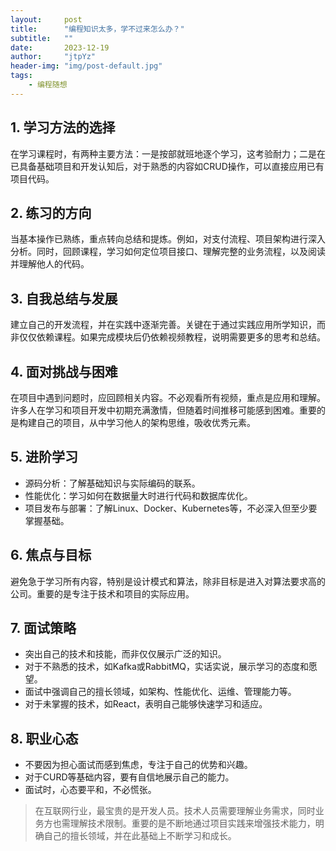 ```yaml
---
layout:     post
title:      "编程知识太多，学不过来怎么办？"
subtitle:   ""
date:       2023-12-19
author:     "jtpYz"
header-img: "img/post-default.jpg"
tags:
    - 编程随想
---
```




## 1. 学习方法的选择

在学习课程时，有两种主要方法：一是按部就班地逐个学习，这考验耐力；二是在已具备基础项目和开发认知后，对于熟悉的内容如CRUD操作，可以直接应用已有项目代码。

## 2. 练习的方向

当基本操作已熟练，重点转向总结和提炼。例如，对支付流程、项目架构进行深入分析。同时，回顾课程，学习如何定位项目接口、理解完整的业务流程，以及阅读并理解他人的代码。

## 3. 自我总结与发展

建立自己的开发流程，并在实践中逐渐完善。关键在于通过实践应用所学知识，而非仅仅依赖课程。如果完成模块后仍依赖视频教程，说明需要更多的思考和总结。

## 4. 面对挑战与困难

在项目中遇到问题时，应回顾相关内容。不必观看所有视频，重点是应用和理解。许多人在学习和项目开发中初期充满激情，但随着时间推移可能感到困难。重要的是构建自己的项目，从中学习他人的架构思维，吸收优秀元素。

## 5. 进阶学习

- 源码分析：了解基础知识与实际编码的联系。
- 性能优化：学习如何在数据量大时进行代码和数据库优化。
- 项目发布与部署：了解Linux、Docker、Kubernetes等，不必深入但至少要掌握基础。

## 6. 焦点与目标

避免急于学习所有内容，特别是设计模式和算法，除非目标是进入对算法要求高的公司。重要的是专注于技术和项目的实际应用。

## 7. 面试策略

- 突出自己的技术和技能，而非仅仅展示广泛的知识。
- 对于不熟悉的技术，如Kafka或RabbitMQ，实话实说，展示学习的态度和愿望。
- 面试中强调自己的擅长领域，如架构、性能优化、运维、管理能力等。
- 对于未掌握的技术，如React，表明自己能够快速学习和适应。

## 8. 职业心态

- 不要因为担心面试而感到焦虑，专注于自己的优势和兴趣。
- 对于CURD等基础内容，要有自信地展示自己的能力。
- 面试时，心态要平和，不必慌张。

> 在互联网行业，最宝贵的是开发人员。技术人员需要理解业务需求，同时业务方也需理解技术限制。重要的是不断地通过项目实践来增强技术能力，明确自己的擅长领域，并在此基础上不断学习和成长。